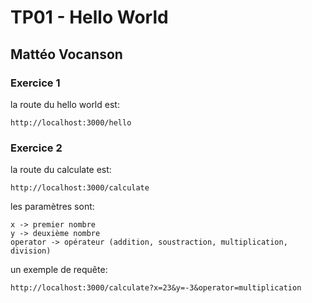 # TP01 - Hello World
## Mattéo Vocanson

### Exercice 1
la route du hello world est:
```
http://localhost:3000/hello
```

### Exercice 2
la route du calculate est:
```
http://localhost:3000/calculate
```
les paramètres sont:
```
x -> premier nombre
y -> deuxième nombre
operator -> opérateur (addition, soustraction, multiplication, division)
```
un exemple de requête:
```
http://localhost:3000/calculate?x=23&y=-3&operator=multiplication
```